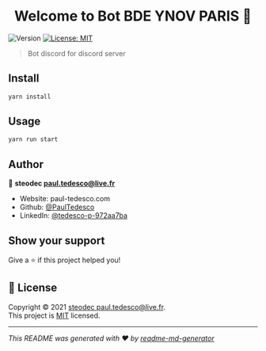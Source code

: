 <h1 align="center">Welcome to Bot BDE YNOV PARIS 👋</h1>
<p>
  <img alt="Version" src="https://img.shields.io/badge/version-0.0.1-blue.svg?cacheSeconds=2592000" />
  <a href="./LICENSE" target="_blank">
    <img alt="License: MIT" src="https://img.shields.io/badge/License-MIT-yellow.svg" />
  </a>
</p>

> Bot discord for discord server

## Install

```sh
yarn install
```

## Usage

```sh
yarn run start
```

## Author

👤 **steodec <paul.tedesco@live.fr>**

* Website: paul-tedesco.com
* Github: [@PaulTedesco](https://github.com/PaulTedesco)
* LinkedIn: [@tedesco-p-972aa7ba](https://linkedin.com/in/tedesco-p-972aa7ba)

## Show your support

Give a ⭐️ if this project helped you!

## 📝 License

Copyright © 2021 [steodec <paul.tedesco@live.fr>](https://github.com/PaulTedesco).<br />
This project is [MIT](./LICENSE) licensed.

***
_This README was generated with ❤️ by [readme-md-generator](https://github.com/kefranabg/readme-md-generator)_